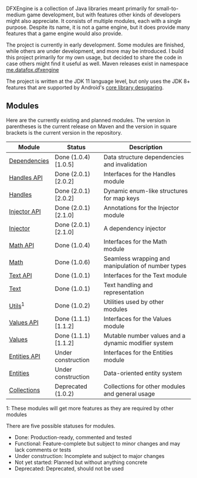 DFXEngine is a collection of Java libraries meant primarily for small-to-medium game 
development, but with features other kinds of developers might also appreciate. It
consists of multiple modules, each with a single purpose. Despite its name, it is not
a game engine, but it does provide many features that a game engine would also provide.

The project is currently in early development. Some modules are finished, while others
are under development, and more may be introduced. I build this project primarily for 
my own usage, but decided to share the code in case others might find it useful as well.
Maven releases exist in namespace 
[me.datafox.dfxengine](https://central.sonatype.com/namespace/me.datafox.dfxengine)

The project is written at the JDK 11 language level, but only uses the JDK 8+ features
that are supported by Android's 
[core library desugaring](https://developer.android.com/studio/write/java8-support).

## Modules

Here are the currently existing and planned modules. The version in parentheses is the current release on Maven and the
version in square brackets is the current version in the repository.

| Module                       | Status                | Description                                         |
|------------------------------|-----------------------|-----------------------------------------------------|
| [Dependencies](dependencies) | Done (1.0.4) \[1.0.5] | Data structure dependencies and invalidation        |
| [Handles API](handles-api)   | Done (2.0.1) \[2.0.2] | Interfaces for the Handles module                   |
| [Handles](handles)           | Done (2.0.1) \[2.0.2] | Dynamic enum-like structures for map keys           |
| [Injector API](injector-api) | Done (2.0.1) \[2.1.0] | Annotations for the Injector module                 |
| [Injector](injector)         | Done (2.0.1) \[2.1.0] | A dependency injector                               |
| [Math API](math-api)         | Done (1.0.4)          | Interfaces for the Math module                      |
| [Math](math)                 | Done (1.0.6)          | Seamless wrapping and manipulation of number types  |
| [Text API](text-api)         | Done (1.0.1)          | Interfaces for the Text module                      |
| [Text](text)                 | Done (1.0.1)          | Text handling and representation                    |
| [Utils](utils)<sup>1</sup>   | Done (1.0.2)          | Utilities used by other modules                     |
| [Values API](values-api)     | Done (1.1.1) \[1.1.2] | Interfaces for the Values module                    |
| [Values](values)             | Done (1.1.1) \[1.1.2] | Mutable number values and a dynamic modifier system |
| [Entities API](entities-api) | Under construction    | Interfaces for the Entities module                  |
| [Entities](entities)         | Under construction    | Data-oriented entity system                         |
| [Collections](collections)   | Deprecated (1.0.2)    | Collections for other modules and general usage     |

1: These modules will get more features as they are required by other modules

There are five possible statuses for modules.

 - Done: Production-ready, commented and tested
 - Functional: Feature-complete but subject to minor changes and may lack comments or tests
 - Under construction: Incomplete and subject to major changes
 - Not yet started: Planned but without anything concrete
 - Deprecated: Deprecated, should not be used
